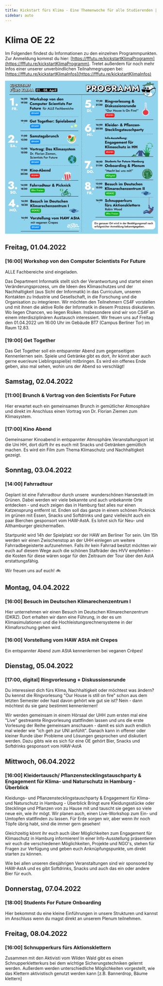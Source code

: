 ```yaml
---
title: Kickstart fürs Klima - Eine Themenwoche für alle Studierenden | Sommersemeser 2022
sidebar: auto
---
```


# Klima OE 22 

Im Folgenden findest du Informationen zu den einzelnen Programmpunkten. Zur Anmeldung kommst du hier: [https://fffutu.re/kickstartKlimaProgramm](https://fffutu.re/kickstartKlimaProgramm). Tretet außerdem für noch mehr Infos einer unserer unverbindlichen Teilnahmegruppen bei: [https://fffutu.re/kickstartKlimaInfos](https://fffutu.re/kickstartKlimaInfos)  

![programmuerberblick](./shaerpic_programm.jpeg "Programm")

## Freitag, 01.04.2022

### [16:00] Workshop von den Computer Scientists For Future
ALLE Fachbereiche sind eingeladen.

Das Department Informatik stellt sich der Verantwortung und startet einen Veränderungsprozess, um die Ideen des Klimaschutzes und der Nachhaltigkeit (aus Sicht der Informatik) in das Curriculum, unseren Kontakten zu Industrie und Gesellschaft, in die Forschung und die Organisation zu integrieren. Wir möchten den Teilnehmern CS4F vorstellen und mit ihnen die aktive Rolle der Informatik in diesem Prozess diskutieren. Wo liegen Chancen, wo liegen Risiken. Insbesondere sind wir von CS4F an einem interdisziplinären Austausch interessiert. Wir freuen uns auf Freitag den 01.04.2022 um 16:00 Uhr im Gebäude BT7 (Campus Berliner Tor) im Raum 12.83.

### [19:00] Get Together 
Das Get Together soll ein entspannter Abend zum gegenseitigen Kennenlernen sein. Spiele und Getränke gibt es dort, ihr könnt aber auch gerne euer/eure Lieblingsspiel(e) mitbringen. Es wird ein offenes Ende geben, also mal sehen, wohin uns der Abend so verschlägt!    

## Samstag, 02.04.2022

### [11:00] Brunch & Vortrag von den Scientists For Future 
Hier erwartet euch ein gemeinsamen Brunch in gemütlicher Atmosphäre und direkt im Anschluss einen Vortrag von Dr. Florian Ziemen zum Klimasystem.   

### [17:00] Kino Abend 

Gemeinsamer Kinoabend in entspannter Atmosphäre.Veranstaltungsort ist die Uni HH, dort dürft ihr es euch mit Snacks und Getränken gemütlich machen. Es wird ein Film zum Thema Klimaschutz und Nachhaltigkeit gezeigt.   

## Sonntag, 03.04.2022

### [14:00] Fahrradtour 

Geplant ist eine Fahrradtour durch unsere  wunderschönen Hansestadt im Grünen. Dabei werden wir viele bekannte und auch unbekannte Orte entdecken - und euch zeigen das in Hamburg fast alles nur einen Katzensprung entfernt ist. Enden soll das ganze in einem schönen Picknick im grünen mit Essen, Snacks und Softdrinks und ganz vielleicht auch ein paar Bierchen gesponsort vom HAW-AstA. Es lohnt sich für Neu- und Althamburger gleichermaßen.

Startpunkt wird 14h der Spielplatz vor der HAW am Berliner Tor sein. Um 15h werden wir einen Zwischenstop an der UHH einlegen um weitere Fahrradbegeisterte aufzunehmen.
Falls ihr kein Fahrrad besitzt möchten wir euch auf diesem Wege auch die schönen Stafträder des HVV empfehlen - die Kosten für diese wären sogar für den Zeitraum der Tour über den AstA erstattungsfähig.

Wir freuen uns auf euch! 🚲

## Montag, 04.04.2022

### [16:00] Besuch im Deutschen Klimarechenzentrum I 
Hier unternehmen wir einen Besuch im Deutschen Klimarechenzentrum (DKRZ). Dort erhalten wir dann eine Führung, in der es um Klimasimulationen und die Hochleistungsrechnersysteme in der Klimaforschung gehen wird.        

### [16:00] Vorstellung vom HAW AStA mit Crepes 
Ein entspannter Abend zum AStA kennenlernen bei veganen Crêpes! 

## Dienstag, 05.04.2022

### [17:00, digital] Ringvorlesung + Diskussionsrunde 

Du interessiest dich fürs Klima, Nachhaltigkeit oder möchtest was ändern? Du kennst die Ringvorlesung "Our House is still on fire" schon aus dem letzten Semester oder hast davon gehört wie gut sie ist? Nein - dann möchtest du sie ganz bestimmt kennenlernen!

Wir werden gemeinsam in einem Hörsaal der UHH zum ersten mal eine "Live" gestreamte Ringvorlesung stattfinden lassen und uns die erste Vorlesung der Reihe gemeinsam anschauen - damit es sich auch endlich mal wieder wie "ich geh zur UNI anfühlt". Danach kann in offener oder kleiner Runde über Probleme und Lösungen gesprochen und diskutiert werden. Dazu gibts wie es sich für eine OE gehört Bier, Snacks und Softdrinks gesponsort vom HAW-AstA

## Mittwoch, 06.04.2022

### [16:00] Kleidertausch/ Pflanzenstecklingstauschparty & Engagement für Klima- und Naturschutz in Hamburg - Überblick 


Kleidungs- und Pflanzenstecklingstauschparty & Engagement für Klima- und Naturschutz in Hamburg - Überblick 
Bringt eure Kleidungsstücke oder Stecklinge und Pflanzen von zu Hause mit und tauscht sie gegen so viele neue ein, wie ihr mögt. Wir planen auch, einen Live-Workshop zum Ein- und Umtopfen stattfinden zu lassen. Für Erde sorgen wir, aber wenn ihr noch Töpfe übrig habt, sind die immer gern gesehen!

Gleichzeitig könnt ihr euch auch über Möglichkeiten zum Engagement für Klimaschutz in Hamburg informieren! In einer Info-Ausstellung präsentieren wir euch die verschiedenen Möglichkeiten, Projekte und NGO's, stehen für Fragen zur Verfügung und geben euch Anknüpfungspunkte, um direkt starten zu können.

Wie bei allen unseren diesjährigen Veranstaltungen sind wir sponsored by HAW-AstA und es gibt Softdrinks, Snacks und auch das ein oder andere Bier für euch.



## Donnerstag, 07.04.2022

### [18:00] Students For Future Onboarding 

Hier bekommst du eine kleine Einführungen in unsere Strukturen und kannst im Anschluss wenn du magst direkt an unserem Plenum teilnehmen.

## Freitag, 08.04.2022

### [16:00] Schnupperkurs fürs Aktionsklettern 
Zusammen mit den Aktivisti vom Wilden Wald gibt es einen Schnupperkletterkurs bei dem wichtige Sicherungstechniken gelernt werden. Außerdem werden unterschiedliche Möglichkeiten vorgestellt, wie das Klettern aktivistisch genutzt werden kann [z.B. Bannerdrop, Bäume klettern]
